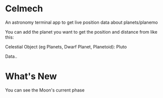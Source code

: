 # Celmech
An astronomy terminal app to get live position data about planets/planemo

You can add the planet you want to get the position and distance from like this:

Celestial Object (eg Planets, Dwarf Planet, Planetoid): Pluto

Data..


# What's New

You can see the Moon's current  phase


